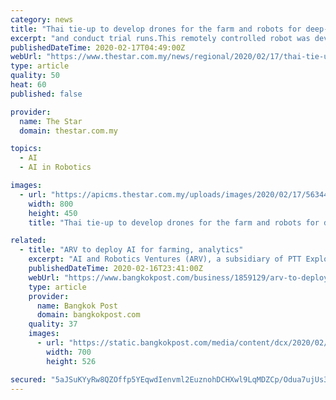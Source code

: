 ```yaml
---
category: news
title: "Thai tie-up to develop drones for the farm and robots for deep-water inspection"
excerpt: "and conduct trial runs.This remotely controlled robot was developed in collaboration with a Norwegian startup. Thana said the company aims to be not only a leader in the robot and AI technology field in Thailand but also in South-east Asia. ARV set a budget of Bt1.6 billion for investment in 2019-2021, of which US$10 million was spent last year."
publishedDateTime: 2020-02-17T04:49:00Z
webUrl: "https://www.thestar.com.my/news/regional/2020/02/17/thai-tie-up-to-develop-drones-for-the-farm-and-robots-for-deep-water-inspection"
type: article
quality: 50
heat: 60
published: false

provider:
  name: The Star
  domain: thestar.com.my

topics:
  - AI
  - AI in Robotics

images:
  - url: "https://apicms.thestar.com.my/uploads/images/2020/02/17/563443.jpg"
    width: 800
    height: 450
    title: "Thai tie-up to develop drones for the farm and robots for deep-water inspection"

related:
  - title: "ARV to deploy AI for farming, analytics"
    excerpt: "AI and Robotics Ventures (ARV), a subsidiary of PTT Exploration and Production (PTTEP), is diversifying into agriculture by developing AI (artificial intelligence) and data analytics systems for local farming. Thana Slanvetpan, ARV's general manager, said the company is planning a joint venture with Thaicom in a collaboration with this project."
    publishedDateTime: 2020-02-16T23:41:00Z
    webUrl: "https://www.bangkokpost.com/business/1859129/arv-to-deploy-ai-for-farming-analytics"
    type: article
    provider:
      name: Bangkok Post
      domain: bangkokpost.com
    quality: 37
    images:
      - url: "https://static.bangkokpost.com/media/content/dcx/2020/02/17/3529629_700.jpg"
        width: 700
        height: 526

secured: "5aJSuKYyRw8QZOffp5YEqwdIenvml2EuznohDCHXwl9LqMDZCp/Odua7ujUs3qdhNxNAP4JrTRwOFBwSbBkd17nZrlIS/wVy/SF1BNLmOp4IQRc7dKg+ScQ/br8AwE5uohP94uJWugu2ApdA3Kt3S+8mqQN4sLXFNNgtdNDGyaTW5AQgy9q0di2rA8JfT8jtt+dHzRtnKSfnb50medFu/wJgYFIkZF7oXxm6eYBBlvAuCRceCnKEcyeOJtuNgLYiuuI14iZAFV0Rn90GDYv/lg0tIZO0b9NqW6vc95fL63Ev+okiprrprzatMWTJyZAjQy4ESg/+4sEKqY8TpD8u8SiAPXpEVzj5Vj7rMRxc3elPdKCyeZPpLoXuqUM9/9LChSl+jY6c91CTJZzjoRs8OEw7zlaJyGCIhVLIabY76VK/KSnVhks2VT4DER3jxzbr4XdTSc4p+v5ViO1uVaKWcxn3rspcDHuhJo+QST9aYFE=;A0goozsVnvarLFDs5U50qA=="
---
```



